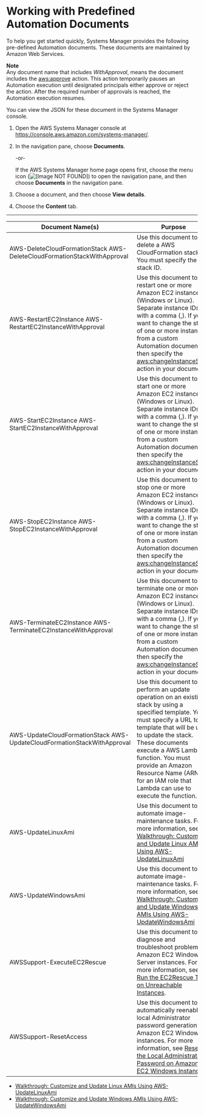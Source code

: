 # Working with Predefined Automation Documents<a name="automation-awsdocs"></a>

To help you get started quickly, Systems Manager provides the following pre\-defined Automation documents\. These documents are maintained by Amazon Web Services\. 

**Note**  
Any document name that includes *WithApproval*, means the document includes the [aws:approve](automation-actions.md#automation-action-approve) action\. This action temporarily pauses an Automation execution until designated principals either approve or reject the action\. After the required number of approvals is reached, the Automation execution resumes\. 

You can view the JSON for these document in the Systems Manager console\.

1. Open the AWS Systems Manager console at [https://console\.aws\.amazon\.com/systems\-manager/](https://console.aws.amazon.com/systems-manager/)\.

1. In the navigation pane, choose **Documents**\.

   \-or\-

   If the AWS Systems Manager home page opens first, choose the menu icon \(![\[Image NOT FOUND\]](http://docs.aws.amazon.com/systems-manager/latest/userguide/images/menu-icon-small.png)\) to open the navigation pane, and then choose **Documents** in the navigation pane\.

1. Choose a document, and then choose **View details**\.

1. Choose the **Content** tab\.


****  

| Document Name\(s\) | Purpose | 
| --- | --- | 
|  AWS\-DeleteCloudFormationStack AWS\-DeleteCloudFormationStackWithApproval  |  Use this document to delete a AWS CloudFormation stack\. You must specify the stack ID\.  | 
|  AWS\-RestartEC2Instance AWS\-RestartEC2InstanceWithApproval  |  Use this document to restart one or more Amazon EC2 instances \(Windows or Linux\)\. Separate instance IDs with a comma \(,\)\. If you want to change the state of one or more instances from a custom Automation document, then specify the [aws:changeInstanceState](automation-actions.md#automation-action-changestate) action in your document\.  | 
|  AWS\-StartEC2Instance AWS\-StartEC2InstanceWithApproval  |  Use this document to start one or more Amazon EC2 instances \(Windows or Linux\)\. Separate instance IDs with a comma \(,\)\. If you want to change the state of one or more instances from a custom Automation document, then specify the [aws:changeInstanceState](automation-actions.md#automation-action-changestate) action in your document\.  | 
|  AWS\-StopEC2Instance AWS\-StopEC2InstanceWithApproval  |  Use this document to stop one or more Amazon EC2 instances \(Windows or Linux\)\. Separate instance IDs with a comma \(,\)\. If you want to change the state of one or more instances from a custom Automation document, then specify the [aws:changeInstanceState](automation-actions.md#automation-action-changestate) action in your document\.  | 
|  AWS\-TerminateEC2Instance AWS\-TerminateEC2InstanceWithApproval  |  Use this document to terminate one or more Amazon EC2 instances \(Windows or Linux\)\. Separate instance IDs with a comma \(,\)\. If you want to change the state of one or more instances from a custom Automation document, then specify the [aws:changeInstanceState](automation-actions.md#automation-action-changestate) action in your document\.  | 
|  AWS\-UpdateCloudFormationStack AWS\-UpdateCloudFormationStackWithApproval  |  Use this document to perform an update operation on an existing stack by using a specified template\. You must specify a URL to the template that will be used to update the stack\. These documents execute a AWS Lambda function\. You must provide an Amazon Resource Name \(ARN\) for an IAM role that Lambda can use to execute the function\.  | 
|  AWS\-UpdateLinuxAmi  |  Use this document to automate image\-maintenance tasks\. For more information, see [Walkthrough: Customize and Update Linux AMIs Using AWS\-UpdateLinuxAmi](automation-awsdocs-linux.md)  | 
|  AWS\-UpdateWindowsAmi  |  Use this document to automate image\-maintenance tasks\. For more information, see [Walkthrough: Customize and Update Windows AMIs Using AWS\-UpdateWindowsAmi](automation-awsdocs-win.md)  | 
|  AWSSupport\-ExecuteEC2Rescue  |  Use this document to diagnose and troubleshoot problems on Amazon EC2 Windows Server instances\. For more information, see [Run the EC2Rescue Tool on Unreachable Instances](automation-ec2rescue.md)\.  | 
|  AWSSupport\-ResetAccess  |  Use this document to automatically reenable local Administrator password generation on Amazon EC2 Windows instances\. For more information, see [Reset the Local Administrator Password on Amazon EC2 Windows Instances](automation-ec2reset.md)\.  | 


+ [Walkthrough: Customize and Update Linux AMIs Using AWS\-UpdateLinuxAmi](automation-awsdocs-linux.md)
+ [Walkthrough: Customize and Update Windows AMIs Using AWS\-UpdateWindowsAmi](automation-awsdocs-win.md)